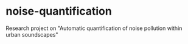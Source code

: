 # noise-quantification
Research project on "Automatic quantification of noise pollution within urban soundscapes"
